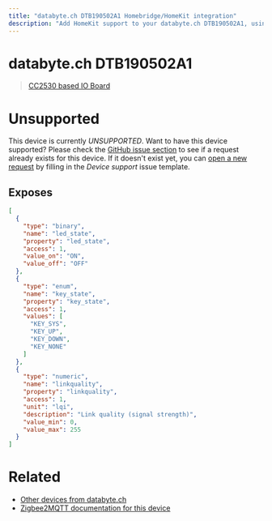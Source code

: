 ```yaml
---
title: "databyte.ch DTB190502A1 Homebridge/HomeKit integration"
description: "Add HomeKit support to your databyte.ch DTB190502A1, using Homebridge, Zigbee2MQTT and homebridge-z2m."
---
```

<!---
This file has been GENERATED using src/docgen/docgen.ts
DO NOT EDIT THIS FILE MANUALLY!
-->
# databyte.ch DTB190502A1
> [CC2530 based IO Board](https://databyte.ch/zigbee-dev-board-dtb190502a)


# Unsupported

This device is currently *UNSUPPORTED*.
Want to have this device supported? Please check the [GitHub issue section](https://github.com/itavero/homebridge-z2m/issues?q=DTB190502A1) to see if a request already exists for this device.
If it doesn't exist yet, you can [open a new request](https://github.com/itavero/homebridge-z2m/issues/new?assignees=&labels=enhancement&template=device_support.md&title=%5BDevice%5D+databyte.ch+DTB190502A1) by filling in the _Device support_ issue template.

## Exposes

```json
[
  {
    "type": "binary",
    "name": "led_state",
    "property": "led_state",
    "access": 1,
    "value_on": "ON",
    "value_off": "OFF"
  },
  {
    "type": "enum",
    "name": "key_state",
    "property": "key_state",
    "access": 1,
    "values": [
      "KEY_SYS",
      "KEY_UP",
      "KEY_DOWN",
      "KEY_NONE"
    ]
  },
  {
    "type": "numeric",
    "name": "linkquality",
    "property": "linkquality",
    "access": 1,
    "unit": "lqi",
    "description": "Link quality (signal strength)",
    "value_min": 0,
    "value_max": 255
  }
]
```

# Related
* [Other devices from databyte.ch](../index.md#databyte_ch)
* [Zigbee2MQTT documentation for this device](https://www.zigbee2mqtt.io/devices/DTB190502A1.html)
